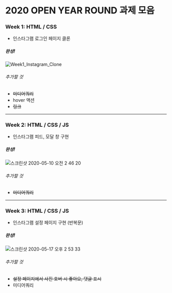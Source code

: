 # 2020 OPEN YEAR ROUND 과제 모음


### Week 1: HTML / CSS

* 인스타그램 로그인 페이지 클론

##### 완성!
![Week1_Instagram_Clone](https://user-images.githubusercontent.com/60615552/80449240-86824380-8959-11ea-9e7d-010a718606a7.jpg)

###### 추가할 것
* ~~미디어쿼리~~
* hover 액션
* ~~링크~~

*****************************************************************************

### Week 2: HTML / CSS / JS

* 인스타그램 피드, 모달 창 구현

##### 완성!
![스크린샷 2020-05-10 오전 2 46 20](https://user-images.githubusercontent.com/60615552/81481096-898a0780-9268-11ea-858e-5b255ef12283.jpg)

###### 추가할 것
* ~~미디어쿼리~~

*****************************************************************************

### Week 3: HTML / CSS / JS

* 인스타그램 설정 페이지 구현 (반복문)

##### 완성!
![스크린샷 2020-05-17 오후 2 53 33](https://user-images.githubusercontent.com/60615552/82136944-40c8e480-984e-11ea-9e7e-64acf7528d9c.jpg)

###### 추가할 것
* ~~설정 페이지에서 사진 호버 시 좋아요, 댓글 표시~~
* 미디어쿼리
